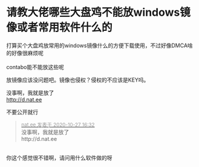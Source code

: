 # 请教大佬哪些大盘鸡不能放windows镜像或者常用软件什么的


打算买个大盘鸡放常用的windows镜像什么的方便下载使用，不过好像DMCA啥的好像很麻烦呢<br />
<br />
contabo能不能放这些呢

放镜像应该没问题吧。镜像也侵权？侵权的不应该是KEY吗。

没事啊，我就是放了<br />
http://d.nat.ee

不要公开就行<img id="aimg_ohf6O" onclick="zoom(this, this.src, 0, 0, 0)" class="zoom" src="https://cdn.jsdelivr.net/gh/hishis/forum-master/public/images/patch.gif" onmouseover="img_onmouseoverfunc(this)" onload="thumbImg(this)" border="0" alt="" />

<div class="quote"><blockquote><font size="2"><a href="https://www.hostloc.com/forum.php?mod=redirect&amp;goto=findpost&amp;pid=9359895&amp;ptid=759047" target="_blank"><font color="#999999">nat.ee 发表于 2020-10-27 16:32</font></a></font><br />
没事啊，我就是放了<br />
http://d.nat.ee</blockquote></div><br />
你这个感觉很不错啊，请问用什么软件做的呀
